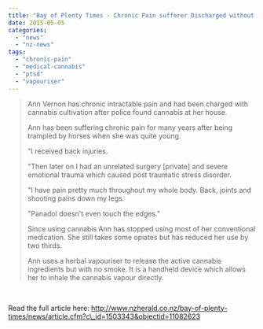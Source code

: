 ```yaml
---
title: "Bay of Plenty Times - Chronic Pain sufferer Discharged without Conviction (2012)"
date: 2015-05-05
categories: 
  - "news"
  - "nz-news"
tags: 
  - "chronic-pain"
  - "medical-cannabis"
  - "ptsd"
  - "vapouriser"
---
```


> Ann Vernon has chronic intractable pain and had been charged with cannabis cultivation after police found cannabis at her house.
> 
> Ann has been suffering chronic pain for many years after being trampled by horses when she was quite young.
> 
> "I received back injuries.
> 
> "Then later on I had an unrelated surgery \[private\] and severe emotional trauma which caused post traumatic stress disorder.
> 
> "I have pain pretty much throughout my whole body. Back, joints and shooting pains down my legs.
> 
> "Panadol doesn't even touch the edges."
> 
> Since using cannabis Ann has stopped using most of her conventional medication. She still takes some opiates but has reduced her use by two thirds.
> 
> Ann uses a herbal vapouriser to release the active cannabis ingredients but with no smoke. It is a handheld device which allows her to inhale the cannabis vapour directly.

 

Read the full article here: http://www.nzherald.co.nz/bay-of-plenty-times/news/article.cfm?c\_id=1503343&objectid=11082623
